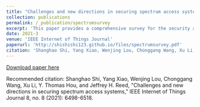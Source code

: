 ```yaml
---
title: "Challenges and new directions in securing spectrum access systems"
collection: publications
permalink: /_publication/spectrumsurvey
excerpt: 'This paper provides a comprehensive survey for the security and privacy challenges in the spectrum access systems'
date: 2021-3
venue: 'IEEE Internet of Things Journal'
paperurl: 'http://shishishi123.github.io/files/spectrumsurvey.pdf'
citation: 'Shanghao Shi, Yang Xiao, Wenjing Lou, Chonggang Wang, Xu Li, Y. Thomas Hou, and Jeffrey H. Reed, "Challenges and new directions in securing spectrum access systems," IEEE Internet of Things Journal 8, no. 8 (2021): 6498-6518.'
---
```


 
[Download paper here](http://shishishi123.github.io/files/spectrumsurvey.pdf)

Recommended citation: Shanghao Shi, Yang Xiao, Wenjing Lou, Chonggang Wang, Xu Li, Y. Thomas Hou, and Jeffrey H. Reed, "Challenges and new directions in securing spectrum access systems," IEEE Internet of Things Journal 8, no. 8 (2021): 6498-6518.
